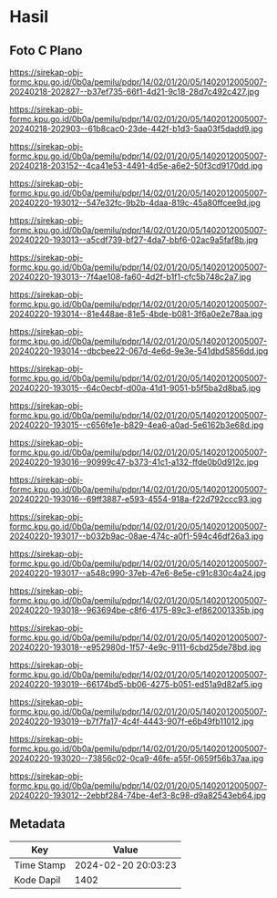 # Hasil

## Foto C Plano

https://sirekap-obj-formc.kpu.go.id/0b0a/pemilu/pdpr/14/02/01/20/05/1402012005007-20240218-202827--b37ef735-66f1-4d21-9c18-28d7c492c427.jpg

https://sirekap-obj-formc.kpu.go.id/0b0a/pemilu/pdpr/14/02/01/20/05/1402012005007-20240218-202903--61b8cac0-23de-442f-b1d3-5aa03f5dadd9.jpg

https://sirekap-obj-formc.kpu.go.id/0b0a/pemilu/pdpr/14/02/01/20/05/1402012005007-20240218-203152--4ca41e53-4491-4d5e-a6e2-50f3cd9170dd.jpg

https://sirekap-obj-formc.kpu.go.id/0b0a/pemilu/pdpr/14/02/01/20/05/1402012005007-20240220-193012--547e32fc-9b2b-4daa-819c-45a80ffcee9d.jpg

https://sirekap-obj-formc.kpu.go.id/0b0a/pemilu/pdpr/14/02/01/20/05/1402012005007-20240220-193013--a5cdf739-bf27-4da7-bbf6-02ac9a5faf8b.jpg

https://sirekap-obj-formc.kpu.go.id/0b0a/pemilu/pdpr/14/02/01/20/05/1402012005007-20240220-193013--7f4ae108-fa60-4d2f-b1f1-cfc5b748c2a7.jpg

https://sirekap-obj-formc.kpu.go.id/0b0a/pemilu/pdpr/14/02/01/20/05/1402012005007-20240220-193014--81e448ae-81e5-4bde-b081-3f6a0e2e78aa.jpg

https://sirekap-obj-formc.kpu.go.id/0b0a/pemilu/pdpr/14/02/01/20/05/1402012005007-20240220-193014--dbcbee22-067d-4e6d-9e3e-541dbd5856dd.jpg

https://sirekap-obj-formc.kpu.go.id/0b0a/pemilu/pdpr/14/02/01/20/05/1402012005007-20240220-193015--64c0ecbf-d00a-41d1-9051-b5f5ba2d8ba5.jpg

https://sirekap-obj-formc.kpu.go.id/0b0a/pemilu/pdpr/14/02/01/20/05/1402012005007-20240220-193015--c656fe1e-b829-4ea6-a0ad-5e6162b3e68d.jpg

https://sirekap-obj-formc.kpu.go.id/0b0a/pemilu/pdpr/14/02/01/20/05/1402012005007-20240220-193016--90999c47-b373-41c1-a132-ffde0b0d912c.jpg

https://sirekap-obj-formc.kpu.go.id/0b0a/pemilu/pdpr/14/02/01/20/05/1402012005007-20240220-193016--69ff3887-e593-4554-918a-f22d792ccc93.jpg

https://sirekap-obj-formc.kpu.go.id/0b0a/pemilu/pdpr/14/02/01/20/05/1402012005007-20240220-193017--b032b9ac-08ae-474c-a0f1-594c46df26a3.jpg

https://sirekap-obj-formc.kpu.go.id/0b0a/pemilu/pdpr/14/02/01/20/05/1402012005007-20240220-193017--a548c990-37eb-47e6-8e5e-c91c830c4a24.jpg

https://sirekap-obj-formc.kpu.go.id/0b0a/pemilu/pdpr/14/02/01/20/05/1402012005007-20240220-193018--963694be-c8f6-4175-89c3-ef862001335b.jpg

https://sirekap-obj-formc.kpu.go.id/0b0a/pemilu/pdpr/14/02/01/20/05/1402012005007-20240220-193018--e952980d-1f57-4e9c-9111-6cbd25de78bd.jpg

https://sirekap-obj-formc.kpu.go.id/0b0a/pemilu/pdpr/14/02/01/20/05/1402012005007-20240220-193019--66174bd5-bb06-4275-b051-ed51a9d82af5.jpg

https://sirekap-obj-formc.kpu.go.id/0b0a/pemilu/pdpr/14/02/01/20/05/1402012005007-20240220-193019--b7f7fa17-4c4f-4443-907f-e6b49fb11012.jpg

https://sirekap-obj-formc.kpu.go.id/0b0a/pemilu/pdpr/14/02/01/20/05/1402012005007-20240220-193020--73856c02-0ca9-46fe-a55f-0659f56b37aa.jpg

https://sirekap-obj-formc.kpu.go.id/0b0a/pemilu/pdpr/14/02/01/20/05/1402012005007-20240220-193012--2ebbf284-74be-4ef3-8c98-d9a82543eb64.jpg


## Metadata

| Key        | Value               |
| ---------- | ------------------- |
| Time Stamp | 2024-02-20 20:03:23 |
| Kode Dapil | 1402                |



